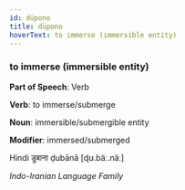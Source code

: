 ```yaml
---
id: düpono
title: düpono
hoverText: to immerse (immersible entity)
---
```


### to immerse (immersible entity)

**Part of Speech**: Verb

**Verb**: to immerse/submerge

**Noun**: immersible/submergible entity

**Modifier**: immersed/submerged

Hindi डुबाना ḍubānā [ɖʊ.bäː.näː]

*Indo-Iranian Language Family*